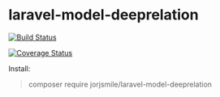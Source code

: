 # laravel-model-deeprelation

[![Build Status](https://travis-ci.org/jorjsmile/laravel-model-deeprelation.svg?branch=master)](https://travis-ci.org/jorjsmile/laravel-model-deeprelation)

[![Coverage Status](https://coveralls.io/repos/github/jorjsmile/laravel-model-deeprelation/badge.svg?branch=master)](https://coveralls.io/github/jorjsmile/laravel-model-deeprelation?branch=master)

Install: 
> composer require jorjsmile/laravel-model-deeprelation

